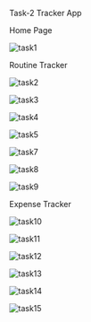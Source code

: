 Task-2 Tracker App

Home Page

![task1](https://user-images.githubusercontent.com/85801018/127652205-4ce116e7-e788-4851-9e64-a788de72d11f.PNG)

Routine Tracker

![task2](https://user-images.githubusercontent.com/85801018/127652211-1b2db412-51a9-4287-8c69-e737b3d92e69.PNG)

![task3](https://user-images.githubusercontent.com/85801018/127652216-1c892640-c9d1-4ba7-8a87-13d4ee4d85ca.PNG)

![task4](https://user-images.githubusercontent.com/85801018/127652218-1741b31c-5fc2-4c2d-8853-67b08f0d2b66.PNG)

![task5](https://user-images.githubusercontent.com/85801018/127652228-12313a09-308d-4edd-8062-bfb1aa1db113.PNG)

![task7](https://user-images.githubusercontent.com/85801018/127652234-ad6ad4d3-4436-4103-aed7-b11587ed8c1e.PNG)

![task8](https://user-images.githubusercontent.com/85801018/127652237-3b519cc8-c652-4412-9b98-2ab257c4a899.PNG)

![task9](https://user-images.githubusercontent.com/85801018/127652253-70714d43-c456-4b88-bd0c-2ab9177778c1.PNG)

Expense Tracker

![task10](https://user-images.githubusercontent.com/85801018/127652246-65acc89a-c5cc-4f3a-8580-fef524d5628d.PNG)

![task11](https://user-images.githubusercontent.com/85801018/127652298-99ede336-223c-462f-b32b-eddad0fac531.PNG)

![task12](https://user-images.githubusercontent.com/85801018/127687911-e56541a3-00b1-4c04-a2d6-ce2a9cf8482c.PNG)

![task13](https://user-images.githubusercontent.com/85801018/127687901-bcc758b1-817b-4794-a1c3-1ae0a882d9a0.PNG)

![task14](https://user-images.githubusercontent.com/85801018/127687904-5514b5ee-9637-41b4-bb76-9044d0e05ec2.PNG)

![task15](https://user-images.githubusercontent.com/85801018/127687906-a5eca6dc-63b9-4280-9cf6-e078c536c14a.PNG)



